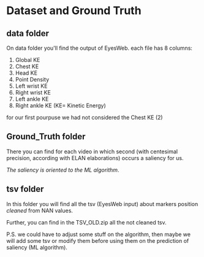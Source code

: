 # Dataset and Ground Truth

## data folder
On data folder you'll find the output of EyesWeb. each file has 8 columns:
1. Global KE
2. Chest KE
3. Head KE
4. Point Density
5. Left wrist KE
6. Right wrist KE
7. Left ankle KE
8. Right ankle KE
(KE= Kinetic Energy)

for our first pourpuse we had not considered the Chest KE (2) 

## Ground_Truth folder
There you can find for each video in which second (with centesimal precision, according with ELAN elaborations) occurs a saliency for us. 

*The saliency is oriented to the ML algorithm*.

## tsv folder
In this folder you will find all the tsv (EyesWeb input) about markers position *cleaned* from NAN values. 

Further, you can find in the TSV_OLD.zip all the not cleaned tsv.

P.S. we could have to adjust some stuff on the algorithm, then maybe we will add some tsv or modify them before using them on the prediction of saliency (ML algorithm).
